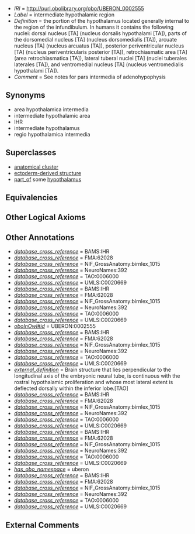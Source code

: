  * *IRI* = http://purl.obolibrary.org/obo/UBERON_0002555
 * *Label* = intermediate hypothalamic region
 * *Definition* = the portion of the hypothalamus located generally internal to the region of the infundibulum. In humans it contains the following nuclei: dorsal nucleus [TA] (nucleus dorsalis hypothalami [TA]), parts of the dorsomedial nucleus [TA] (nucleus dorsomedialis [TA]), arcuate nucleus [TA] (nucleus arcuatus [TA]), posterior periventricular nucleus [TA] (nucleus periventricularis posterior [TA]), retrochiasmatic area [TA] (area retrochiasmatica [TA]), lateral tuberal nuclei [TA] (nuclei tuberales laterales [TA]), and ventromedial nucleus [TA] (nucleus ventromedialis hypothalami [TA]).
 * *Comment* = See notes for pars intermedia of adenohypophysis

## Synonyms

 * area hypothalamica intermedia
 * intermediate hypothalamic area
 * IHR
 * intermediate hypothalamus
 * regio hypothalamica intermedia

## Superclasses

 * [anatomical cluster](../../UBERON/77/UBERON_0000477.md)
 * [ectoderm-derived structure](../../UBERON/21/UBERON_0004121.md)
 * [part_of](../../BFO/50/BFO_0000050.md) some [hypothalamus](../../UBERON/98/UBERON_0001898.md)

## Equivalencies


## Other Logical Axioms


## Other Annotations

 * *[database_cross_reference](../../ef/oboInOwl#hasDbXref.md)* = BAMS:IHR
 * *[database_cross_reference](../../ef/oboInOwl#hasDbXref.md)* = FMA:62028
 * *[database_cross_reference](../../ef/oboInOwl#hasDbXref.md)* = NIF_GrossAnatomy:birnlex_1015
 * *[database_cross_reference](../../ef/oboInOwl#hasDbXref.md)* = NeuroNames:392
 * *[database_cross_reference](../../ef/oboInOwl#hasDbXref.md)* = TAO:0006000
 * *[database_cross_reference](../../ef/oboInOwl#hasDbXref.md)* = UMLS:C0020669
 * *[database_cross_reference](../../ef/oboInOwl#hasDbXref.md)* = BAMS:IHR
 * *[database_cross_reference](../../ef/oboInOwl#hasDbXref.md)* = FMA:62028
 * *[database_cross_reference](../../ef/oboInOwl#hasDbXref.md)* = NIF_GrossAnatomy:birnlex_1015
 * *[database_cross_reference](../../ef/oboInOwl#hasDbXref.md)* = NeuroNames:392
 * *[database_cross_reference](../../ef/oboInOwl#hasDbXref.md)* = TAO:0006000
 * *[database_cross_reference](../../ef/oboInOwl#hasDbXref.md)* = UMLS:C0020669
 * *[oboInOwl#id](../../id/oboInOwl#id.md)* = UBERON:0002555
 * *[database_cross_reference](../../ef/oboInOwl#hasDbXref.md)* = BAMS:IHR
 * *[database_cross_reference](../../ef/oboInOwl#hasDbXref.md)* = FMA:62028
 * *[database_cross_reference](../../ef/oboInOwl#hasDbXref.md)* = NIF_GrossAnatomy:birnlex_1015
 * *[database_cross_reference](../../ef/oboInOwl#hasDbXref.md)* = NeuroNames:392
 * *[database_cross_reference](../../ef/oboInOwl#hasDbXref.md)* = TAO:0006000
 * *[database_cross_reference](../../ef/oboInOwl#hasDbXref.md)* = UMLS:C0020669
 * *[external_definition](../../UBPROP/01/UBPROP_0000001.md)* = Brain structure that lies perpendicular to the longitudinal axis of the embryonic neural tube, is continuous with the rostral hypothalamic proliferation and whose most lateral extent is deflected dorsally within the inferior lobe.[TAO]
 * *[database_cross_reference](../../ef/oboInOwl#hasDbXref.md)* = BAMS:IHR
 * *[database_cross_reference](../../ef/oboInOwl#hasDbXref.md)* = FMA:62028
 * *[database_cross_reference](../../ef/oboInOwl#hasDbXref.md)* = NIF_GrossAnatomy:birnlex_1015
 * *[database_cross_reference](../../ef/oboInOwl#hasDbXref.md)* = NeuroNames:392
 * *[database_cross_reference](../../ef/oboInOwl#hasDbXref.md)* = TAO:0006000
 * *[database_cross_reference](../../ef/oboInOwl#hasDbXref.md)* = UMLS:C0020669
 * *[database_cross_reference](../../ef/oboInOwl#hasDbXref.md)* = BAMS:IHR
 * *[database_cross_reference](../../ef/oboInOwl#hasDbXref.md)* = FMA:62028
 * *[database_cross_reference](../../ef/oboInOwl#hasDbXref.md)* = NIF_GrossAnatomy:birnlex_1015
 * *[database_cross_reference](../../ef/oboInOwl#hasDbXref.md)* = NeuroNames:392
 * *[database_cross_reference](../../ef/oboInOwl#hasDbXref.md)* = TAO:0006000
 * *[database_cross_reference](../../ef/oboInOwl#hasDbXref.md)* = UMLS:C0020669
 * *[has_obo_namespace](../../ce/oboInOwl#hasOBONamespace.md)* = uberon
 * *[database_cross_reference](../../ef/oboInOwl#hasDbXref.md)* = BAMS:IHR
 * *[database_cross_reference](../../ef/oboInOwl#hasDbXref.md)* = FMA:62028
 * *[database_cross_reference](../../ef/oboInOwl#hasDbXref.md)* = NIF_GrossAnatomy:birnlex_1015
 * *[database_cross_reference](../../ef/oboInOwl#hasDbXref.md)* = NeuroNames:392
 * *[database_cross_reference](../../ef/oboInOwl#hasDbXref.md)* = TAO:0006000
 * *[database_cross_reference](../../ef/oboInOwl#hasDbXref.md)* = UMLS:C0020669

## External Comments

